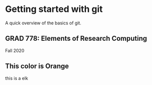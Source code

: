 # Getting started with git

A quick overview of the basics of git.

## GRAD 778: Elements of Research Computing

Fall 2020

## This color is Orange

this is a elk
